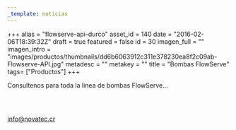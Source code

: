 ```yaml
---
_template: noticias
---
```






+++
alias = "flowserve-api-durco"
asset_id = 140
date = "2016-02-06T18:39:32Z"
draft = true
featured = false
id = 30
imagen_full = ""
imagen_intro = "images/productos/thumbnails/dd6b6063912c311e378230ea8f2c09ab-Flowserve-API.jpg"
metadesc = ""
metakey = ""
title = "Bombas FlowServe"
tags= ["Productos"]
+++
<p>Consultenos para toda la linea de bombas FlowServe...</p>
<p><img src="images/noticias/Durco.jpg" alt="" /></p>
<p> </p>
<p><a href="mailto:info@novatec.cr">info@novatec.cr</a></p>
<!--more-->
